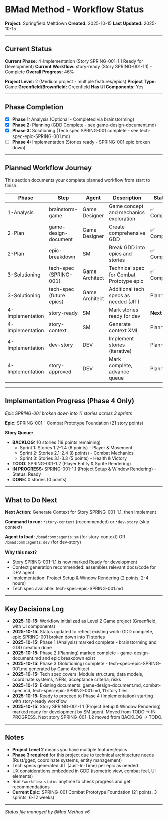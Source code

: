 # BMad Method - Workflow Status

**Project:** Springfield Meltdown
**Created:** 2025-10-15
**Last Updated:** 2025-10-15

---

## Current Status

**Current Phase:** 4-Implementation (Story SPRING-001-1.1 Ready for Development)
**Current Workflow:** story-ready (Story SPRING-001-1.1) - Complete
**Overall Progress:** 46%

**Project Level:** 2 (Medium project - multiple features/epics)
**Project Type:** Game
**Greenfield/Brownfield:** Greenfield
**Has UI Components:** Yes

---

## Phase Completion

- [x] **Phase 1:** Analysis (Optional - Completed via brainstorming)
- [x] **Phase 2:** Planning (GDD Complete - see game-design-document.md)
- [x] **Phase 3:** Solutioning (Tech spec SPRING-001 complete - see tech-spec-epic-SPRING-001.md)
- [ ] **Phase 4:** Implementation (Stories ready - SPRING-001 epic broken down)

---

## Planned Workflow Journey

This section documents your complete planned workflow from start to finish.

| Phase | Step | Agent | Description | Status |
|-------|------|-------|-------------|--------|
| 1-Analysis | brainstorm-game | Game Designer | Game concept and mechanics exploration | ✅ Complete |
| 2-Plan | game-design-document | Game Designer | Create comprehensive GDD | ✅ Complete |
| 2-Plan | epic-breakdown | SM | Break GDD into epics and stories | ✅ Complete |
| 3-Solutioning | tech-spec (SPRING-001) | Game Architect | Technical spec for Combat Prototype epic | ✅ Complete |
| 3-Solutioning | tech-spec (future epics) | Game Architect | Additional tech specs as needed (JIT) | Planned |
| 4-Implementation | story-ready | SM | Mark stories ready for dev | **Next** |
| 4-Implementation | story-context | SM | Generate context XML | Planned |
| 4-Implementation | dev-story | DEV | Implement stories (iterative) | Planned |
| 4-Implementation | story-approved | DEV | Mark complete, advance queue | Planned |

---

## Implementation Progress (Phase 4 Only)

*Epic SPRING-001 broken down into 11 stories across 3 sprints*

**Epic:** SPRING-001 - Combat Prototype Foundation (21 story points)

**Story Queue:**
- **BACKLOG:** 10 stories (19 points remaining)
  - Sprint 1: Stories 1.2-1.4 (6 points) - Player & Movement
  - Sprint 2: Stories 2.1-2.4 (8 points) - Combat Mechanics
  - Sprint 3: Stories 3.1-3.3 (5 points) - Health & Victory
- **TODO:** SPRING-001-1.2 (Player Entity & Sprite Rendering)
- **IN PROGRESS:** SPRING-001-1.1 (Project Setup & Window Rendering) - Status: Ready
- **DONE:** 0 stories (0 points)

---

## What to Do Next

**Next Action:** Generate Context for Story SPRING-001-1.1, then Implement

**Command to run:** `*story-context` (recommended) or `*dev-story` (skip context)

**Agent to load:** `/bmad:bmm:agents:sm` (for story-context) OR `/bmad:bmm:agents:dev` (for dev-story)

**Why this next?**
- Story SPRING-001-1.1 is now marked Ready for development
- Context generation recommended: assembles relevant docs/code for DEV agent
- Implementation: Project Setup & Window Rendering (2 points, 2-4 hours)
- Tech spec available: tech-spec-epic-SPRING-001.md

---

## Key Decisions Log

- **2025-10-15:** Workflow initialized as Level 2 Game project (Greenfield, with UI components)
- **2025-10-15:** Status updated to reflect existing work: GDD complete, epic SPRING-001 broken down into 11 stories
- **2025-10-15:** Phase 1 (Analysis) marked complete - brainstorming and GDD creation done
- **2025-10-15:** Phase 2 (Planning) marked complete - game-design-document.md and epic breakdown exist
- **2025-10-15:** Phase 3 (Solutioning) complete - tech-spec-epic-SPRING-001.md generated by Game Architect
- **2025-10-15:** Tech spec covers: Module structure, data models, coordinate systems, NFRs, acceptance criteria, risks
- **2025-10-15:** Existing documents: game-design-document.md, combat-spec.md, tech-spec-epic-SPRING-001.md, 11 story files
- **2025-10-15:** Ready to proceed to Phase 4 (Implementation) starting with story-ready workflow
- **2025-10-15:** Story SPRING-001-1.1 (Project Setup & Window Rendering) marked ready for development by SM agent. Moved from TODO → IN PROGRESS. Next story SPRING-001-1.2 moved from BACKLOG → TODO.

---

## Notes

- **Project Level 2** means you have multiple features/epics
- **Phase 3 required** for this project due to technical architecture needs (Rust/ggez, coordinate systems, entity management)
- Tech specs generated JIT (Just-In-Time) per epic as needed
- UX considerations embedded in GDD (isometric view, combat feel, UI elements)
- Run `*workflow-status` anytime to check progress and get recommendations
- **Current Epic:** SPRING-001 Combat Prototype Foundation (21 points, 3 sprints, 6-12 weeks)

---

_Status file managed by BMad Method v6_
